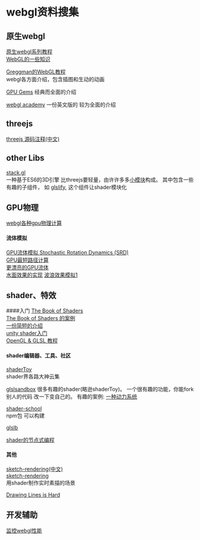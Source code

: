 # webgl资料搜集


## 原生webgl
[原生webgl系列教程](https://github.com/fem-d/webGL/tree/master/blog)<br>
[WebGL的一些知识](http://finalshares.com/read-2332)<br>

[Greggman的WebGL教程](http://webglfundamentals.org/)<br>
webgl各方面介绍，包含插图和生动的动画

[GPU Gems](http://http.developer.nvidia.com/GPUGems/gpugems_ch28.html)
经典而全面的介绍

[webgl academy](http://www.webglacademy.com/)
一份英文版的 较为全面的介绍


## threejs
[threejs 源码注释(中文)](https://github.com/omni360/three.js.sourcecode)

## other Libs
[stack.gl](https://stack.gl/)<br>
一种基于ES6的3D引擎 比threejs要轻量，由许许多多[小模块](http://stack.gl/packages)构成。
其中包含一些有趣的子组件， 如 [glslify](https://github.com/stackgl/glslify), 这个组件让shader模块化

## GPU物理
[webgl各种gpu物理计算](http://www.ibiblio.org/e-notes/webgl/gpu/contents.html)



#### 流体模拟
[GPU流体模拟 Stochastic Rotation Dynamics (SRD)](http://html5.9tech.cn/news/2014/0311/40018.html)<br>
[GPU最短路径计算](http://nullprogram.com/webgl-path-solver/)<br>
[更漂亮的GPU流体](http://www.cake23.de/firewater.html)<br>
[水面效果的实现](http://blog.csdn.net/tkokof1/article/details/40819225)
[波浪效果模拟1](http://david.li/waves/)<br>

## shader、特效


####入门
[The Book of Shaders](http://thebookofshaders.com/)<br>
[The Book of Shaders 的案例]( http://patriciogonzalezvivo.com/2015/thebookofshaders/examples/)<br>
[一份简短的介绍](https://notes.underscorediscovery.com/shaders-a-primer/)<br>
[unity shader入门](http://onevcat.com/2013/07/shader-tutorial-1/)<br>
[OpenGL & GLSL 教程](https://segmentfault.com/a/1190000000614122)<br>


#### shader编辑器、工具、社区
[shaderToy](https://www.shadertoy.com/)<br>
shader界各路大神云集

[glslsandbox](http://glslsandbox.com/)
很多有趣的shader(略逊shaderToy)。
一个很有趣的功能，你能fork别人的代码 改一下变自己的。
有趣的案例: [一种动力系统](http://glslsandbox.com/e#30755.0)<br>

[shader-school](https://github.com/stackgl/shader-school)<br>
npm包 可以构建

[glslb](http://glslb.in/)

[shader的节点式编程](https://github.com/unconed/shadergraph)<br>

#### 其他
[sketch-rendering(中文)](http://io-meter.com/2014/12/31/sketch-rendering/)<br>
[sketch-rendering](http://io-meter.com/2014/12/31/sketch-rendering/)<br>
用shader制作实时素描的场景

[Drawing Lines is Hard](http://mattdesl.svbtle.com/drawing-lines-is-hard)<br>


## 开发辅助
[监控webgl性能](https://github.com/mrdoob/stats.js)<br>



